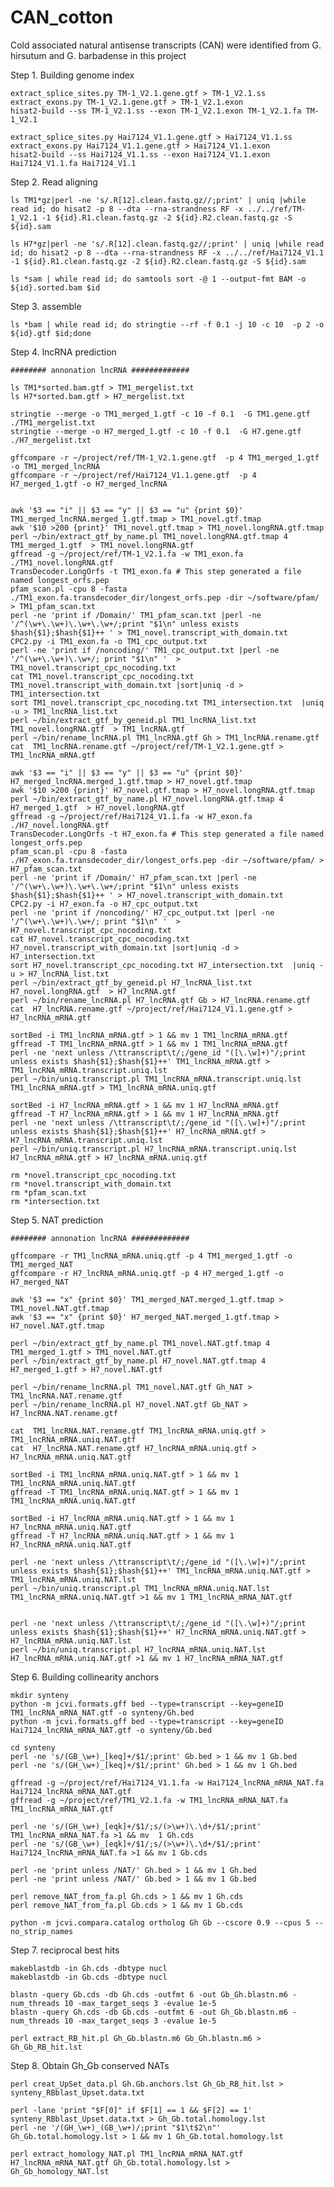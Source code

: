 # CAN_cotton
Cold associated natural antisense transcripts (CAN)  were identified from G. hirsutum and G. barbadense in this project

Step 1. Building genome index

	extract_splice_sites.py TM-1_V2.1.gene.gtf > TM-1_V2.1.ss
	extract_exons.py TM-1_V2.1.gene.gtf > TM-1_V2.1.exon
	hisat2-build --ss TM-1_V2.1.ss --exon TM-1_V2.1.exon TM-1_V2.1.fa TM-1_V2.1
	
	extract_splice_sites.py Hai7124_V1.1.gene.gtf > Hai7124_V1.1.ss
  	extract_exons.py Hai7124_V1.1.gene.gtf > Hai7124_V1.1.exon
  	hisat2-build --ss Hai7124_V1.1.ss --exon Hai7124_V1.1.exon Hai7124_V1.1.fa Hai7124_V1.1

Step 2. Read aligning


	ls TM1*gz|perl -ne 's/.R[12].clean.fastq.gz//;print' | uniq |while read id; do hisat2 -p 8 --dta --rna-strandness RF -x ../../ref/TM-1_V2.1 -1 ${id}.R1.clean.fastq.gz -2 ${id}.R2.clean.fastq.gz -S ${id}.sam

	ls H7*gz|perl -ne 's/.R[12].clean.fastq.gz//;print' | uniq |while read id; do hisat2 -p 8 --dta --rna-strandness RF -x ../../ref/Hai7124_V1.1 -1 ${id}.R1.clean.fastq.gz -2 ${id}.R2.clean.fastq.gz -S ${id}.sam
	
	ls *sam | while read id; do samtools sort -@ 1 --output-fmt BAM -o ${id}.sorted.bam $id 

Step 3. assemble

	ls *bam | while read id; do stringtie --rf -f 0.1 -j 10 -c 10  -p 2 -o ${id}.gtf $id;done

Step 4.  lncRNA prediction

	######## annonation lncRNA #############
	
	ls TM1*sorted.bam.gtf > TM1_mergelist.txt
	ls H7*sorted.bam.gtf > H7_mergelist.txt
	
	stringtie --merge -o TM1_merged_1.gtf -c 10 -f 0.1  -G TM1.gene.gtf ./TM1_mergelist.txt
	stringtie --merge -o H7_merged_1.gtf -c 10 -f 0.1  -G H7.gene.gtf ./H7_mergelist.txt
	
	gffcompare -r ~/project/ref/TM-1_V2.1.gene.gtf  -p 4 TM1_merged_1.gtf -o TM1_merged_lncRNA
	gffcompare -r ~/project/ref/Hai7124_V1.1.gene.gtf  -p 4 H7_merged_1.gtf -o H7_merged_lncRNA
	
	
	awk '$3 == "i" || $3 == "y" || $3 == "u" {print $0}' TM1_merged_lncRNA.merged_1.gtf.tmap > TM1_novel.gtf.tmap
	awk '$10 >200 {print}' TM1_novel.gtf.tmap > TM1_novel.longRNA.gtf.tmap
	perl ~/bin/extract_gtf_by_name.pl TM1_novel.longRNA.gtf.tmap 4 TM1_merged_1.gtf  > TM1_novel.longRNA.gtf
	gffread -g ~/project/ref/TM-1_V2.1.fa -w TM1_exon.fa ./TM1_novel.longRNA.gtf
	TransDecoder.LongOrfs -t TM1_exon.fa # This step generated a file named longest_orfs.pep
	pfam_scan.pl -cpu 8 -fasta ./TM1_exon.fa.transdecoder_dir/longest_orfs.pep -dir ~/software/pfam/ > TM1_pfam_scan.txt
	perl -ne 'print if /Domain/' TM1_pfam_scan.txt |perl -ne '/^(\w+\.\w+)\.\w+\.\w+/;print "$1\n" unless exists $hash{$1};$hash{$1}++ ' > TM1_novel.transcript_with_domain.txt
	CPC2.py -i TM1_exon.fa -o TM1_cpc_output.txt
	perl -ne 'print if /noncoding/' TM1_cpc_output.txt |perl -ne '/^(\w+\.\w+)\.\w+/; print "$1\n" '  > TM1_novel.transcript_cpc_nocoding.txt
	cat TM1_novel.transcript_cpc_nocoding.txt TM1_novel.transcript_with_domain.txt |sort|uniq -d > TM1_intersection.txt
	sort TM1_novel.transcript_cpc_nocoding.txt TM1_intersection.txt  |uniq -u > TM1_lncRNA_list.txt
	perl ~/bin/extract_gtf_by_geneid.pl TM1_lncRNA_list.txt TM1_novel.longRNA.gtf  > TM1_lncRNA.gtf
	perl ~/bin/rename_lncRNA.pl TM1_lncRNA.gtf Gh > TM1_lncRNA.rename.gtf
	cat  TM1_lncRNA.rename.gtf ~/project/ref/TM-1_V2.1.gene.gtf > TM1_lncRNA_mRNA.gtf
	
	awk '$3 == "i" || $3 == "y" || $3 == "u" {print $0}' H7_merged_lncRNA.merged_1.gtf.tmap > H7_novel.gtf.tmap
	awk '$10 >200 {print}' H7_novel.gtf.tmap > H7_novel.longRNA.gtf.tmap
	perl ~/bin/extract_gtf_by_name.pl H7_novel.longRNA.gtf.tmap 4 H7_merged_1.gtf  > H7_novel.longRNA.gtf
	gffread -g ~/project/ref/Hai7124_V1.1.fa -w H7_exon.fa ./H7_novel.longRNA.gtf
	TransDecoder.LongOrfs -t H7_exon.fa # This step generated a file named longest_orfs.pep
	pfam_scan.pl -cpu 8 -fasta ./H7_exon.fa.transdecoder_dir/longest_orfs.pep -dir ~/software/pfam/ > H7_pfam_scan.txt
	perl -ne 'print if /Domain/' H7_pfam_scan.txt |perl -ne '/^(\w+\.\w+)\.\w+\.\w+/;print "$1\n" unless exists $hash{$1};$hash{$1}++ ' > H7_novel.transcript_with_domain.txt
	CPC2.py -i H7_exon.fa -o H7_cpc_output.txt
	perl -ne 'print if /noncoding/' H7_cpc_output.txt |perl -ne '/^(\w+\.\w+)\.\w+/; print "$1\n" '  > H7_novel.transcript_cpc_nocoding.txt
	cat H7_novel.transcript_cpc_nocoding.txt H7_novel.transcript_with_domain.txt |sort|uniq -d > H7_intersection.txt
	sort H7_novel.transcript_cpc_nocoding.txt H7_intersection.txt  |uniq -u > H7_lncRNA_list.txt
	perl ~/bin/extract_gtf_by_geneid.pl H7_lncRNA_list.txt H7_novel.longRNA.gtf  > H7_lncRNA.gtf
	perl ~/bin/rename_lncRNA.pl H7_lncRNA.gtf Gb > H7_lncRNA.rename.gtf
	cat  H7_lncRNA.rename.gtf ~/project/ref/Hai7124_V1.1.gene.gtf > H7_lncRNA_mRNA.gtf
		
	sortBed -i TM1_lncRNA_mRNA.gtf > 1 && mv 1 TM1_lncRNA_mRNA.gtf
	gffread -T TM1_lncRNA_mRNA.gtf > 1 && mv 1 TM1_lncRNA_mRNA.gtf
	perl -ne 'next unless /\ttranscript\t/;/gene_id "([\.\w]+)"/;print unless exists $hash{$1};$hash{$1}++' TM1_lncRNA_mRNA.gtf > TM1_lncRNA_mRNA.transcript.uniq.lst
	perl ~/bin/uniq.transcript.pl TM1_lncRNA_mRNA.transcript.uniq.lst TM1_lncRNA_mRNA.gtf > TM1_lncRNA_mRNA.uniq.gtf
	
	sortBed -i H7_lncRNA_mRNA.gtf > 1 && mv 1 H7_lncRNA_mRNA.gtf
	gffread -T H7_lncRNA_mRNA.gtf > 1 && mv 1 H7_lncRNA_mRNA.gtf
	perl -ne 'next unless /\ttranscript\t/;/gene_id "([\.\w]+)"/;print unless exists $hash{$1};$hash{$1}++' H7_lncRNA_mRNA.gtf > H7_lncRNA_mRNA.transcript.uniq.lst
	perl ~/bin/uniq.transcript.pl H7_lncRNA_mRNA.transcript.uniq.lst H7_lncRNA_mRNA.gtf > H7_lncRNA_mRNA.uniq.gtf
	
	rm *novel.transcript_cpc_nocoding.txt
	rm *novel.transcript_with_domain.txt
	rm *pfam_scan.txt
	rm *intersection.txt
	
	
Step 5. NAT prediction
	
	######## annonation lncRNA #############
		
	gffcompare -r TM1_lncRNA_mRNA.uniq.gtf -p 4 TM1_merged_1.gtf -o TM1_merged_NAT
	gffcompare -r H7_lncRNA_mRNA.uniq.gtf -p 4 H7_merged_1.gtf -o H7_merged_NAT
	
	awk '$3 == "x" {print $0}' TM1_merged_NAT.merged_1.gtf.tmap > TM1_novel.NAT.gtf.tmap
	awk '$3 == "x" {print $0}' H7_merged_NAT.merged_1.gtf.tmap > H7_novel.NAT.gtf.tmap
	
	perl ~/bin/extract_gtf_by_name.pl TM1_novel.NAT.gtf.tmap 4 TM1_merged_1.gtf > TM1_novel.NAT.gtf 
	perl ~/bin/extract_gtf_by_name.pl H7_novel.NAT.gtf.tmap 4 H7_merged_1.gtf > H7_novel.NAT.gtf 
			
	perl ~/bin/rename_lncRNA.pl TM1_novel.NAT.gtf Gh_NAT > TM1_lncRNA.NAT.rename.gtf
	perl ~/bin/rename_lncRNA.pl H7_novel.NAT.gtf Gb_NAT > H7_lncRNA.NAT.rename.gtf
	
	cat  TM1_lncRNA.NAT.rename.gtf TM1_lncRNA_mRNA.uniq.gtf > TM1_lncRNA_mRNA.uniq.NAT.gtf
	cat  H7_lncRNA.NAT.rename.gtf H7_lncRNA_mRNA.uniq.gtf > H7_lncRNA_mRNA.uniq.NAT.gtf
	
	sortBed -i TM1_lncRNA_mRNA.uniq.NAT.gtf > 1 && mv 1 TM1_lncRNA_mRNA.uniq.NAT.gtf
	gffread -T TM1_lncRNA_mRNA.uniq.NAT.gtf > 1 && mv 1 TM1_lncRNA_mRNA.uniq.NAT.gtf
	
	sortBed -i H7_lncRNA_mRNA.uniq.NAT.gtf > 1 && mv 1 H7_lncRNA_mRNA.uniq.NAT.gtf
	gffread -T H7_lncRNA_mRNA.uniq.NAT.gtf > 1 && mv 1 H7_lncRNA_mRNA.uniq.NAT.gtf
	
	perl -ne 'next unless /\ttranscript\t/;/gene_id "([\.\w]+)"/;print unless exists $hash{$1};$hash{$1}++' TM1_lncRNA_mRNA.uniq.NAT.gtf > TM1_lncRNA_mRNA.uniq.NAT.lst
	perl ~/bin/uniq.transcript.pl TM1_lncRNA_mRNA.uniq.NAT.lst TM1_lncRNA_mRNA.uniq.NAT.gtf >1 && mv 1 TM1_lncRNA_mRNA_NAT.gtf
	
	
	perl -ne 'next unless /\ttranscript\t/;/gene_id "([\.\w]+)"/;print unless exists $hash{$1};$hash{$1}++' H7_lncRNA_mRNA.uniq.NAT.gtf > H7_lncRNA_mRNA.uniq.NAT.lst
	perl ~/bin/uniq.transcript.pl H7_lncRNA_mRNA.uniq.NAT.lst H7_lncRNA_mRNA.uniq.NAT.gtf >1 && mv 1 H7_lncRNA_mRNA_NAT.gtf
	
Step 6. Building collinearity anchors

	mkdir synteny
	python -m jcvi.formats.gff bed --type=transcript --key=geneID TM1_lncRNA_mRNA_NAT.gtf -o synteny/Gh.bed
	python -m jcvi.formats.gff bed --type=transcript --key=geneID Hai7124_lncRNA_mRNA_NAT.gtf -o synteny/Gb.bed
	
	cd synteny
	perl -ne 's/(GB_\w+)_[keq]+/$1/;print' Gb.bed > 1 && mv 1 Gb.bed 
	perl -ne 's/(GH_\w+)_[keq]+/$1/;print' Gh.bed > 1 && mv 1 Gh.bed 
		
	gffread -g ~/project/ref/Hai7124_V1.1.fa -w Hai7124_lncRNA_mRNA_NAT.fa Hai7124_lncRNA_mRNA_NAT.gtf 
	gffread -g ~/project/ref/TM1_V2.1.fa -w TM1_lncRNA_mRNA_NAT.fa TM1_lncRNA_mRNA_NAT.gtf 
	
	perl -ne 's/(GH_\w+)_[eqk]+/$1/;s/(>\w+)\.\d+/$1/;print' TM1_lncRNA_mRNA_NAT.fa >1 && mv  1 Gh.cds
	perl -ne 's/(GB_\w+)_[eqk]+/$1/;s/(>\w+)\.\d+/$1/;print' Hai7124_lncRNA_mRNA_NAT.fa >1 && mv 1 Gb.cds
	
	perl -ne 'print unless /NAT/' Gh.bed > 1 && mv 1 Gh.bed
	perl -ne 'print unless /NAT/' Gb.bed > 1 && mv 1 Gb.bed
	
	perl remove_NAT_from_fa.pl Gh.cds > 1 && mv 1 Gh.cds
	perl remove_NAT_from_fa.pl Gb.cds > 1 && mv 1 Gb.cds
	
	python -m jcvi.compara.catalog ortholog Gh Gb --cscore 0.9 --cpus 5 --no_strip_names
	
Step 7. reciprocal best hits
	
	makeblastdb -in Gh.cds -dbtype nucl
	makeblastdb -in Gb.cds -dbtype nucl
	
	blastn -query Gb.cds -db Gh.cds -outfmt 6 -out Gb_Gh.blastn.m6 -num_threads 10 -max_target_seqs 3 -evalue 1e-5 
	blastn -query Gh.cds -db Gb.cds -outfmt 6 -out Gh_Gb.blastn.m6 -num_threads 10 -max_target_seqs 3 -evalue 1e-5
	
	perl extract_RB_hit.pl Gh_Gb.blastn.m6 Gb_Gh.blastn.m6 > Gh_Gb_RB_hit.lst
	
Step 8. Obtain Gh_Gb conserved NATs

	perl creat_UpSet_data.pl Gh.Gb.anchors.lst Gh_Gb_RB_hit.lst > synteny_RBblast_Upset.data.txt
	
	perl -lane 'print "$F[0]" if $F[1] == 1 && $F[2] == 1' synteny_RBblast_Upset.data.txt > Gh_Gb.total.homology.lst
	perl -ne '/(GH_\w+)_(GB_\w+)/;print "$1\t$2\n"' Gh_Gb.total.homology.lst > 1 && mv 1 Gh_Gb.total.homology.lst
	
	perl extract_homology_NAT.pl TM1_lncRNA_mRNA_NAT.gtf H7_lncRNA_mRNA_NAT.gtf Gh_Gb.total.homology.lst > Gh_Gb_homology_NAT.lst




